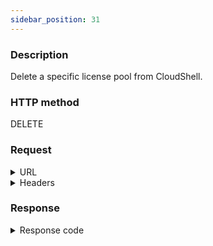 ```yaml
---
sidebar_position: 31
---
```


### Description

Delete a specific license pool from CloudShell.

### HTTP method

DELETE

### Request

<details>
<summary>URL</summary>

```javascript
http://{Admin API IP}:{port#}/api/v1/licensepools/{id}
```
</details>

<details>
<summary>Headers</summary>

Example header format:

`Authorization: Basic <authorization token returned from the login method>`

`Content-Type: application/json`

| Parameter | Description/Comments |
| --- | --- |
| id | (string) License pool's id. Can be retrieved via [Get all license pools](http://localhost:3000/cloudshell-help/next/api-guide/cs-admin-rest-api/get-all-license-pools). |
</details>

### Response

<details>
<summary>Response code</summary>

```javascript
200 OK
```
</details>
